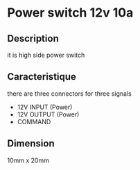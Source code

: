 # Power switch 12v 10a
## Description
it is high side power switch

## Caracteristique
there are three connectors for three signals
- 12V INPUT (Power)
- 12V OUTPUT (Power)
- COMMAND


## Dimension
10mm x 20mm
